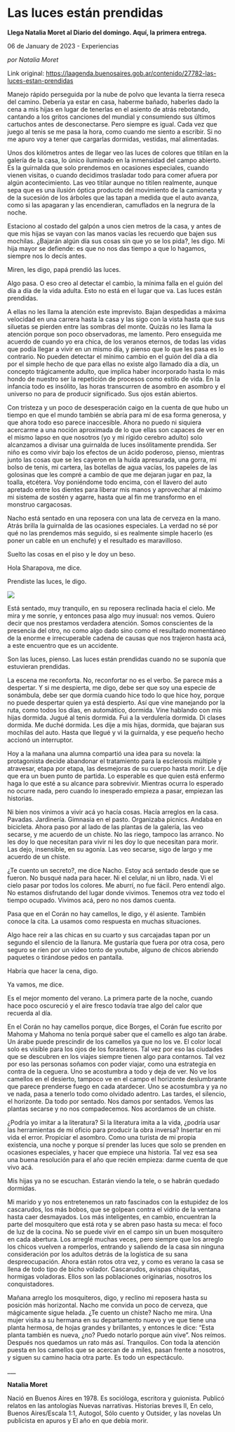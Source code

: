# Las luces están prendidas

**Llega Natalia Moret al Diario del domingo. Aquí, la primera entrega.**

06 de January de 2023 - Experiencias

_por Natalia Moret_

Link original: https://laagenda.buenosaires.gob.ar/contenido/27782-las-luces-estan-prendidas



Manejo rápido perseguida por la nube de polvo que levanta la tierra reseca del camino. Debería ya estar en casa, haberme bañado, haberles dado la cena a mis hijas en lugar de tenerlas en el asiento de atrás rebotando, cantando a los gritos canciones del mundial y consumiendo sus últimos cartuchos antes de desconectarse. Pero siempre es igual. Cada vez que juego al tenis se me pasa la hora, como cuando me siento a escribir. Si no me apuro voy a tener que cargarlas dormidas, vestidas, mal alimentadas.




Unos dos kilómetros antes de llegar veo las luces de colores que titilan en la galería de la casa, lo único iluminado en la inmensidad del campo abierto. Es la guirnalda que solo prendemos en ocasiones especiales, cuando vienen visitas, o cuando decidimos trasladar todo para comer afuera por algún acontecimiento. Las veo titilar aunque no titilen realmente, aunque sepa que es una ilusión óptica producto del movimiento de la camioneta y de la sucesión de los árboles que las tapan a medida que el auto avanza, como si las apagaran y las encendieran, camuflados en la negrura de la noche.




Estaciono al costado del galpón a unos cien metros de la casa, y antes de que mis hijas se vayan con las manos vacías les recuerdo que bajen sus mochilas. ¿Bajarán algún día sus cosas sin que yo se los pida?, les digo. Mi hija mayor se defiende: es que no nos das tiempo a que lo hagamos, siempre nos lo decís antes.




Miren, les digo, papá prendió las luces.




Algo pasa. O eso creo al detectar el cambio, la mínima falla en el guión del día a día de la vida adulta. Esto no está en el lugar que va. Las luces están prendidas.




A ellas no les llama la atención este imprevisto. Bajan despedidas a máxima velocidad en una carrera hasta la casa y las sigo con la vista hasta que sus siluetas se pierden entre las sombras del monte. Quizás no les llama la atención porque son poco observadoras, me lamento. Pero enseguida me acuerdo de cuando yo era chica, de los veranos eternos, de todas las vidas que podía llegar a vivir en un mismo día, y pienso que lo que les pasa es lo contrario. No pueden detectar el mínimo cambio en el guión del día a día por el simple hecho de que para ellas no existe algo llamado día a día, un concepto trágicamente adulto, que implica haber incorporado hasta lo más hondo de nuestro ser la repetición de procesos como estilo de vida. En la infancia todo es insólito, las horas transcurren de asombro en asombro y el universo no para de producir significado. Sus ojos están abiertos.




Con tristeza y un poco de desesperación caigo en la cuenta de que hubo un tiempo en que el mundo también se abría para mí de esa forma generosa, y que ahora todo eso parece inaccesible. Ahora no puedo ni siquiera acercarme a una noción aproximada de lo que ellas son capaces de ver en el mismo lapso en que nosotros (yo y mi rígido cerebro adulto) solo alcanzamos a divisar una guirnalda de luces insólitamente prendida. Ser niño es como vivir bajo los efectos de un ácido poderoso, pienso, mientras junto las cosas que se les cayeron en la huida apresurada, una gorra, mi bolso de tenis, mi cartera, las botellas de agua vacías, los papeles de las golosinas que les compré a cambio de que me dejaran jugar en paz, la toalla, etcétera. Voy poniéndome todo encima, con el llavero del auto apretado entre los dientes para liberar mis manos y aprovechar al máximo mi sistema de sostén y agarre, hasta que al fin me transformo en el monstruo cargacosas.




Nacho está sentado en una reposera con una lata de cerveza en la mano. Atrás brilla la guirnalda de las ocasiones especiales. La verdad no sé por qué no las prendemos más seguido, si es realmente simple hacerlo (es poner un cable en un enchufe) y el resultado es maravilloso.




Suelto las cosas en el piso y le doy un beso.




Hola Sharapova, me dice.




Prendiste las luces, le digo.




![](https://cdn.feater.me/files/images/791843/26fe681e-fd89-4478-ad3f-97544aee71f8.jpeg)




Está sentado, muy tranquilo, en su reposera reclinada hacia el cielo. Me mira y me sonríe, y entonces pasa algo muy inusual: nos vemos. Quiero decir que nos prestamos verdadera atención. Somos conscientes de la presencia del otro, no como algo dado sino como el resultado momentáneo de la enorme e irrecuperable cadena de causas que nos trajeron hasta acá, a este encuentro que es un accidente.




Son las luces, pienso. Las luces están prendidas cuando no se suponía que estuvieran prendidas.




La escena me reconforta. No, reconfortar no es el verbo. Se parece más a despertar. Y si me despierta, me digo, debe ser que soy una especie de sonámbula, debe ser que dormía cuando hice todo lo que hice hoy, porque no puede despertar quien ya está despierto. Así que vine manejando por la ruta, como todos los días, en automático, dormida. Vine hablando con mis hijas dormida. Jugué al tenis dormida. Fui a la verdulería dormida. Di clases dormida. Me duché dormida. Les dije a mis hijas, dormida, que bajaran sus mochilas del auto. Hasta que llegué y vi la guirnalda, y ese pequeño hecho accionó un interruptor.




Hoy a la mañana una alumna compartió una idea para su novela: la protagonista decide abandonar el tratamiento para la esclerosis múltiple y atravesar, etapa por etapa, las desmejoras de su cuerpo hasta morir. Le dije que era un buen punto de partida. Lo esperable es que quien está enfermo haga lo que esté a su alcance para sobrevivir. Mientras ocurra lo esperado no ocurre nada, pero cuando lo inesperado empieza a pasar, empiezan las historias.




Ni bien nos vinimos a vivir acá yo hacía cosas. Hacía arreglos en la casa. Pavadas. Jardinería. Gimnasia en el pasto. Organizaba picnics. Andaba en bicicleta. Ahora paso por al lado de las plantas de la galería, las veo secarse, y me acuerdo de un chiste. No las riego, tampoco las arranco. No les doy lo que necesitan para vivir ni les doy lo que necesitan para morir. Las dejo, insensible, en su agonía. Las veo secarse, sigo de largo y me acuerdo de un chiste.




¿Te cuento un secreto?, me dice Nacho. Estoy acá sentado desde que se fueron. No busqué nada para hacer. Ni el celular, ni un libro, nada. Vi el cielo pasar por todos los colores. Me aburrí, no fue fácil. Pero entendí algo. No estamos disfrutando del lugar donde vivimos. Tenemos otra vez todo el tiempo ocupado. Vivimos acá, pero no nos damos cuenta.




Pasa que en el Corán no hay camellos, le digo, y él asiente. También conoce la cita. La usamos como respuesta en muchas situaciones.




Algo hace reír a las chicas en su cuarto y sus carcajadas tapan por un segundo el silencio de la llanura. Me gustaría que fuera por otra cosa, pero seguro se ríen por un video tonto de youtube, alguno de chicos abriendo paquetes o tirándose pedos en pantalla.




Habría que hacer la cena, digo.




Ya vamos, me dice.




Es el mejor momento del verano. La primera parte de la noche, cuando hace poco oscureció y el aire fresco todavía trae algo del calor que recuerda al día.




En el Corán no hay camellos porque, dice Borges, el Corán fue escrito por Mahoma y Mahoma no tenía porqué saber que el camello es algo tan árabe. Un árabe puede prescindir de los camellos ya que no los ve. El color local solo es visible para los ojos de los forasteros. Tal vez por eso las ciudades que se descubren en los viajes siempre tienen algo para contarnos. Tal vez por eso las personas soñamos con poder viajar, como una estrategia en contra de la ceguera. Uno se acostumbra a todo y deja de ver. No ve los camellos en el desierto, tampoco ve en el campo el horizonte deslumbrante que parece prenderse fuego en cada atardecer. Uno se acostumbra y ya no ve nada, pasa a tenerlo todo como olvidado adentro. Las tardes, el silencio, el horizonte. Da todo por sentado. Nos damos por sentados. Vemos las plantas secarse y no nos compadecemos. Nos acordamos de un chiste.




¿Podría yo imitar a la literatura? Si la literatura imita a la vida, ¿podría usar las herramientas de mi oficio para producir la obra inversa? Insertar en mi vida el error. Propiciar el asombro. Como una turista de mi propia existencia, una noche y porque sí prender las luces que solo se prenden en ocasiones especiales, y hacer que empiece una historia. Tal vez esa sea una buena resolución para el año que recién empieza: darme cuenta de que vivo acá.




Mis hijas ya no se escuchan. Estarán viendo la tele, o se habrán quedado dormidas.




Mi marido y yo nos entretenemos un rato fascinados con la estupidez de los cascarudos, los más bobos, que se golpean contra el vidrio de la ventana hasta caer desmayados. Los más inteligentes, en cambio, encuentran la parte del mosquitero que está rota y se abren paso hasta su meca: el foco de luz de la cocina. No se puede vivir en el campo sin un buen mosquitero en cada abertura. Los arreglé muchas veces, pero siempre que los arreglo los chicos vuelven a romperlos, entrando y saliendo de la casa sin ninguna consideración por los adultos detrás de la logística de su sana despreocupación. Ahora están rotos otra vez, y como es verano la casa se llena de todo tipo de bicho volador. Cascarudos, avispas chiquitas, hormigas voladoras. Ellos son las poblaciones originarias, nosotros los conquistadores.




Mañana arreglo los mosquiteros, digo, y reclino mi reposera hasta su posición más horizontal. Nacho me convida un poco de cerveza, que mágicamente sigue helada. ¿Te cuento un chiste? Nacho me mira. Una mujer visita a su hermana en su departamento nuevo y ve que tiene una planta hermosa, de hojas grandes y brillantes, y entonces le dice: “Esta planta también es nueva, ¿no? Puedo notarlo porque aún vive”. Nos reímos. Después nos quedamos un rato más así. Tranquilos. Con toda la atención puesta en los camellos que se acercan de a miles, pasan frente a nosotros, y siguen su camino hacia otra parte. Es todo un espectáculo.




\_\_\_




**Natalia Moret**




Nació en Buenos Aires en 1978. Es socióloga, escritora y guionista. Publicó relatos en las antologías Nuevas narrativas. Historias breves II, En celo, Buenos Aires/Escala 1:1, Autogol, Sólo cuento y Outsider, y las novelas Un publicista en apuros y El año en que debía morir.



